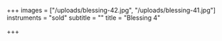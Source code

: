 +++
images = ["/uploads/blessing-42.jpg", "/uploads/blessing-41.jpg"]
instruments = "sold"
subtitle = ""
title = "Blessing 4"

+++
